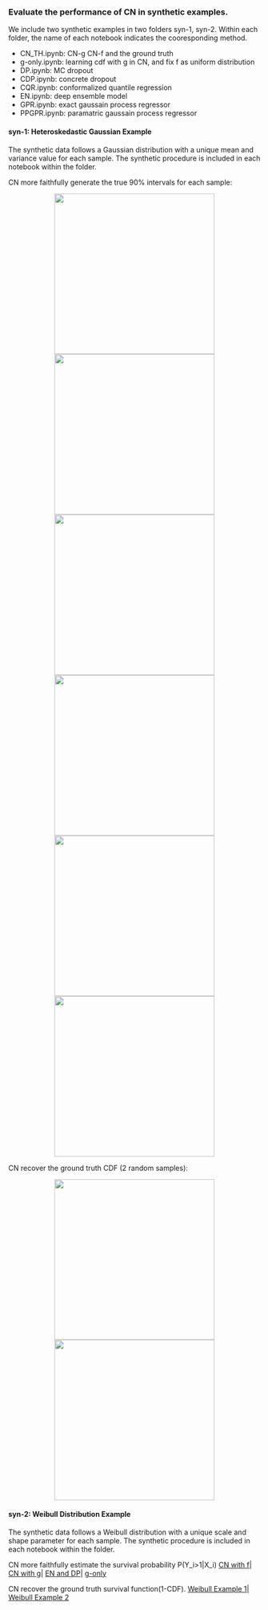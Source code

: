 ### Evaluate the performance of CN in synthetic examples.
We include two synthetic examples in two folders syn-1, syn-2.
Within each folder, the name of each notebook indicates the cooresponding method.

* CN_TH.ipynb: CN-g CN-f and the ground truth 
* g-only.ipynb: learning cdf with g in CN, and fix f as uniform distribution
* DP.ipynb: MC dropout
* CDP.ipynb: concrete dropout
* CQR.ipynb: conformalized quantile regression
* EN.ipynb: deep ensemble model 
* GPR.ipynb: exact gaussain process regressor
* PPGPR.ipynb: paramatric gaussain process regressor





#### syn-1: Heteroskedastic Gaussian Example
The synthetic data follows a Gaussian distribution with a unique mean and variance value for each sample. The synthetic procedure is included in each notebook within the folder.

CN more faithfully generate the true 90% intervals for each sample:


<p align="center">
  <img width="320" src="https://github.com/thuizhou/Collaborating-Networks/blob/main/synthetic_examples/syn-1/gfwidth.png">
  <img width="320" src="https://github.com/thuizhou/Collaborating-Networks/blob/main/synthetic_examples/syn-1/gowidth.png">
  <img width="320" src="https://github.com/thuizhou/Collaborating-Networks/blob/main/synthetic_examples/syn-1/enwidth.png">
  <img width="320" src="https://github.com/thuizhou/Collaborating-Networks/blob/main/synthetic_examples/syn-1/dpwidth.png">
  <img width="320" src="https://github.com/thuizhou/Collaborating-Networks/blob/main/synthetic_examples/syn-1/gpwidth.png">
  <img width="320" src="https://github.com/thuizhou/Collaborating-Networks/blob/main/synthetic_examples/syn-1/cqrwidth.png">
</p>




CN recover the ground truth CDF (2 random samples):
<p align="center">
  <img width="320" src="https://github.com/thuizhou/Collaborating-Networks/blob/main/synthetic_examples/syn-1/syn1TH1.png">
  <img width="320" src="https://github.com/thuizhou/Collaborating-Networks/blob/main/synthetic_examples/syn-1/syn1TH2.png">
</p>



#### syn-2: Weibull Distribution Example
The synthetic data follows a Weibull distribution with a unique scale and shape parameter for each sample. The synthetic procedure is included in each notebook within the folder. 


CN more faithfully estimate the survival probability P(Y_i>1|X_i)
[CN with f](https://github.com/thuizhou/Collaborating-Networks/blob/main/synthetic_examples/syn-2/cnfsuv1.pdf)|
[CN with g](https://github.com/thuizhou/Collaborating-Networks/blob/main/synthetic_examples/syn-2/cngsuv1.pdf)|
[EN and DP](https://github.com/thuizhou/Collaborating-Networks/blob/main/synthetic_examples/syn-2/endpsuv1.pdf)|
[g-only](https://github.com/thuizhou/Collaborating-Networks/blob/main/synthetic_examples/syn-2/gsuv1.pdf)


CN recover the ground truth survival function(1-CDF).
[Weibull Example 1](https://github.com/thuizhou/Collaborating-Networks/blob/main/synthetic_examples/syn-2/syn2suv1.pdf)|
[Weibull Example 2](https://github.com/thuizhou/Collaborating-Networks/blob/main/synthetic_examples/syn-2/syn2suv2.pdf)




